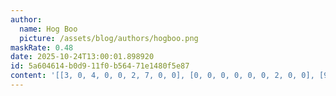 ```yaml
---
author:
  name: Hog Boo
  picture: /assets/blog/authors/hogboo.png
maskRate: 0.48
date: 2025-10-24T13:00:01.898920
id: 5a604614-b0d9-11f0-b564-71e1480f5e87
content: '[[3, 0, 4, 0, 0, 2, 7, 0, 0], [0, 0, 0, 0, 0, 0, 2, 0, 0], [9, 8, 0, 1, 0, 0, 0, 3, 6], [5, 1, 9, 4, 0, 0, 8, 0, 3], [8, 2, 6, 0, 0, 9, 1, 4, 5], [0, 4, 3, 0, 8, 1, 0, 9, 2], [2, 0, 8, 7, 9, 0, 5, 6, 1], [0, 9, 0, 0, 1, 8, 3, 0, 0], [1, 0, 0, 0, 0, 0, 0, 8, 4]]'
---
```

